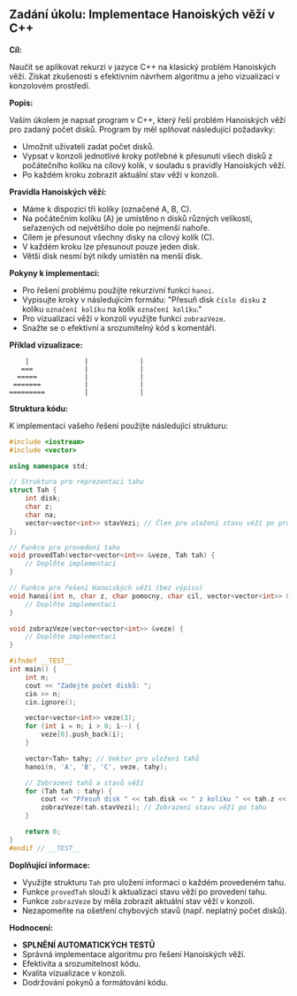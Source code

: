 ## Zadání úkolu: Implementace Hanoiských věží v C++

**Cíl:**

Naučit se aplikovat rekurzi v jazyce C++ na klasický problém Hanoiských věží. Získat zkušenosti s efektivním návrhem algoritmu a jeho vizualizací v konzolovém prostředí.

**Popis:**

Vaším úkolem je napsat program v C++, který řeší problém Hanoiských věží pro zadaný počet disků. Program by měl splňovat následující požadavky:

*   Umožnit uživateli zadat počet disků.
*   Vypsat v konzoli jednotlivé kroky potřebné k přesunutí všech disků z počátečního kolíku na cílový kolík, v souladu s pravidly Hanoiských věží.
*   Po každém kroku zobrazit aktuální stav věží v konzoli.

**Pravidla Hanoiských věží:**

*   Máme k dispozici tři kolíky (označené A, B, C).
*   Na počátečním kolíku (A) je umístěno n disků různých velikostí, seřazených od největšího dole po nejmenší nahoře.
*   Cílem je přesunout všechny disky na cílový kolík (C).
*   V každém kroku lze přesunout pouze jeden disk.
*   Větší disk nesmí být nikdy umístěn na menší disk.

**Pokyny k implementaci:**

*   Pro řešení problému použijte rekurzivní funkci `hanoi`.
*   Vypisujte kroky v následujícím formátu: "Přesuň disk  `číslo disku`  z kolíku  `označení kolíku`  na kolík  `označení kolíku`."
*   Pro vizualizaci věží v konzoli využijte funkci `zobrazVeze`.
*   Snažte se o efektivní a srozumitelný kód s komentáři.

**Příklad vizualizace:**

```
    |              |             |
   ===             |             |
  =====            |             |
 =======           |             |
=========          |             |
```

**Struktura kódu:**

K implementaci vašeho řešení použijte následující strukturu:

```c++
#include <iostream>
#include <vector>

using namespace std;

// Struktura pro reprezentaci tahu
struct Tah {
    int disk;
    char z;
    char na;
    vector<vector<int>> stavVezi; // Člen pro uložení stavu věží po provedení tahu
};

// Funkce pro provedení tahu
void provedTah(vector<vector<int>> &veze, Tah tah) {
    // Doplňte implementaci
}

// Funkce pro řešení Hanoiských věží (bez výpisu)
void hanoi(int n, char z, char pomocny, char cil, vector<vector<int>> &veze, vector<Tah> &tahy) {
    // Doplňte implementaci
}

void zobrazVeze(vector<vector<int>> &veze) {
    // Doplňte implementaci
}

#ifndef __TEST__
int main() {
    int n;
    cout << "Zadejte počet disků: ";
    cin >> n;
    cin.ignore();

    vector<vector<int>> veze(3);
    for (int i = n; i > 0; i--) {
        veze[0].push_back(i);
    }

    vector<Tah> tahy; // Vektor pro uložení tahů
    hanoi(n, 'A', 'B', 'C', veze, tahy);

    // Zobrazení tahů a stavů věží
    for (Tah tah : tahy) {
        cout << "Přesuň disk " << tah.disk << " z kolíku " << tah.z << " na kolík " << tah.na << endl;
        zobrazVeze(tah.stavVezi); // Zobrazení stavu věží po tahu
    }

    return 0;
}
#endif // __TEST__
```

**Doplňující informace:**

*   Využijte strukturu `Tah` pro uložení informací o každém provedeném tahu.
*   Funkce `provedTah` slouží k aktualizaci stavu věží po provedení tahu.
*   Funkce `zobrazVeze` by měla zobrazit aktuální stav věží v konzoli.
*   Nezapomeňte na ošetření chybových stavů (např. neplatný počet disků).

**Hodnocení:**

*   **SPLNĚNÍ AUTOMATICKÝCH TESTŮ**
*   Správná implementace algoritmu pro řešení Hanoiských věží.
*   Efektivita a srozumitelnost kódu.
*   Kvalita vizualizace v konzoli.
*   Dodržování pokynů a formátování kódu.

